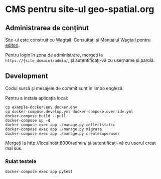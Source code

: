# CMS pentru site-ul geo-spatial.org


## Administrarea de conținut

Site-ul este construit cu [Wagtail][]. Consultați și [Manualul Wagtail pentru editori][].

[Wagtail]: https://wagtail.io/
[Manualul Wagtail pentru editori]: https://docs.wagtail.io/en/stable/editor_manual/index.html

Pentru login în zona de administrare, mergeți la `https://{site_domain}/admin/`, și autentificați-vă cu username și parolă.


## Development

Codul sursă și mesajele de commit sunt în limba engleză.

Pentru a instala aplicația local:

```shell
cp example-docker.env docker.env
cp docker-compose.develop.yml docker-compose.override.yml
docker-compose build --pull
docker-compose up -d
docker-compose exec app ./manage.py collectstatic
docker-compose exec app ./manage.py migrate
docker-compose exec app ./manage.py createsuperuser
```

Mergeți la http://localhost:8000/admin/ și autentificați-vă cu userul creat mai sus.

### Rulat testele

```shell
docker-compose exec app pytest
```
